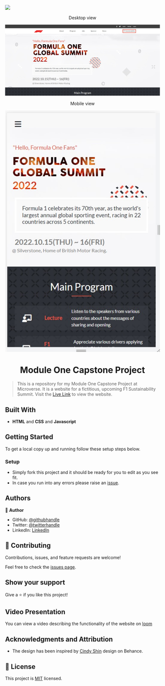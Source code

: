 ![](https://img.shields.io/badge/Microverse-blueviolet)

<p align="center">Desktop view</p>
<img src="./images/web.jpg">

<p align="center"> Mobile view</p>
<img src="./images/mobile.jpg"> 

<h1 align="center"> Module One Capstone Project </h1>

> This is a repository for my Module One Capstone Project at Microverse. It is a website for a fictitious, upcoming F1 Sustainability Summit.
> Visit the [Live Link](https://benmuiruri.github.io/f1-sustainability-capstone/) to view the website.
## Built With

- **HTML** and **CSS** and **Javascript**

## Getting Started

To get a local copy up and running follow these setup steps below.

### Setup

- Simply fork this project and it should be ready for you to edit as you see fit.
- In case you run into any errors please raise an [issue](https://github.com/Benmuiruri/f1-sustainability-capstone/issues).

## Authors

👤 **Author**

- GitHub: [@githubhandle](https://github.com/Benmuiruri)
- Twitter: [@twitterhandle](https://twitter.com/_optimize)
- LinkedIn: [LinkedIn](https://www.linkedin.com/in/benjamin-kiarie-180b66149/)

## 🤝 Contributing

Contributions, issues, and feature requests are welcome!

Feel free to check the [issues page](https://github.com/Benmuiruri/f1-sustainability-capstone/issues).

## Show your support

Give a ⭐️ if you like this project!
## Video Presentation

You can view a video describing the functionality of the website on [loom](https://www.loom.com/share/1bff608d8ca44673b79ef04b165a6e3c)
## Acknowledgments and Attribution

- The design has been inspired by [Cindy Shin](https://www.behance.net/adagio07) design on Behance.

## 📝 License

This project is [MIT](https://opensource.org/licenses/MIT) licensed.

